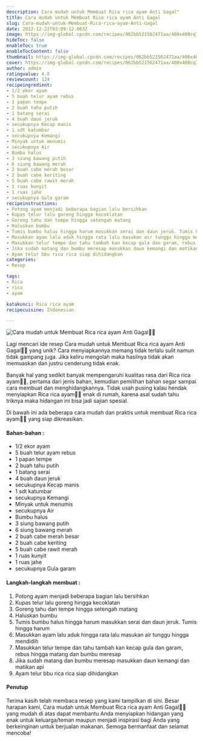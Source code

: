 ```yaml
---
description: Cara mudah untuk Membuat Rica rica ayam Anti Gagal"
title: Cara mudah untuk Membuat Rica rica ayam Anti Gagal
slug: Cara-mudah-untuk-Membuat-Rica-rica-ayam-Anti-Gagal
date: 2022-12-22T03:09:12.063Z
image: https://img-global.cpcdn.com/recipes/062bb521562471aa/400x400cq70/photo.jpg
hideToc: false
enableToc: true
enableTocContent: false
thumbnail: https://img-global.cpcdn.com/recipes/062bb521562471aa/400x400cq70/photo.jpg
cover: https://img-global.cpcdn.com/recipes/062bb521562471aa/400x400cq70/photo.jpg
author: admin
ratingvalue: 4.8
reviewcount: 124
recipeingredient:
- 1/2 ekor ayam
- 5 buah telur ayam rebus
- 1 papan tempe
- 2 buah tahu putih
- 1 batang serai
- 4 buah daun jeruk
- secukupnya Kecap manis
- 1 sdt katumbar
- secukupnya Kemangi
- Minyak untuk menumis
- secukupnya Air
- Bumbu halus
- 3 siung bawang putih
- 6 siung bawang merah
- 2 buah cabe merah besar
- 2 buah cabe keriting
- 5 buah cabe rawit merah
- 1 ruas kunyit
- 1 ruas jahe
- secukupnya Gula garam
recipeinstructions:
- Potong ayam menjadi beberapa bagian lalu bersihkan
- Kupas telur lalu goreng hingga kecoklatan
- Goreng tahu dan tempe hingga setengah matang
- Haluskan bumbu
- Tumis bumbu halus hingga harum masukkan serai dan daun jeruk. Tumis hingga harum
- Masukkan ayam lalu aduk hingga rata lalu masukan air tunggu hingga mendidih
- Masukkan telur tempe dan tahu tambah kan kecap gula dan garam, rebus hingga matang dan bumbu meresap
- Jika sudah matang dan bumbu meresap masukkan daun kemangi dan matikan api
- Ayam telur bbu rica rica siap dihidangkan
categories:
- Resep

tags:
- Rica
- rica
- ayam

katakunci: Rica rica ayam
recipecuisine: Indonesian

---
```


![Cara mudah untuk Membuat Rica rica ayam Anti Gagal👩‍🍳](https://img-global.cpcdn.com/recipes/062bb521562471aa/400x400cq70/photo.jpg)

Lagi mencari ide resep Cara mudah untuk Membuat Rica rica ayam Anti Gagal👩‍🍳 yang unik? Cara menyiapkannya memang tidak terlalu sulit namun tidak gampang juga. Jika keliru mengolah maka hasilnya tidak akan memuaskan dan justru cenderung tidak enak.

Banyak hal yang sedikit banyak mempengaruhi kualitas rasa dari Rica rica ayam👩‍🍳, pertama dari jenis bahan, kemudian pemilihan bahan segar sampai cara membuat dan menghidangkannya. Tidak usah pusing kalau hendak menyiapkan Rica rica ayam👩‍🍳 enak di rumah, karena asal sudah tahu triknya maka hidangan ini bisa jadi sajian spesial.

Di bawah ini ada beberapa cara mudah dan praktis untuk membuat Rica rica ayam👩‍🍳 yang siap dikreasikan.

<!--inarticleads1-->

#### Bahan-bahan :

- 1/2 ekor ayam
- 5 buah telur ayam rebus
- 1 papan tempe
- 2 buah tahu putih
- 1 batang serai
- 4 buah daun jeruk
- secukupnya Kecap manis
- 1 sdt katumbar
- secukupnya Kemangi
- Minyak untuk menumis
- secukupnya Air
- Bumbu halus
- 3 siung bawang putih
- 6 siung bawang merah
- 2 buah cabe merah besar
- 2 buah cabe keriting
- 5 buah cabe rawit merah
- 1 ruas kunyit
- 1 ruas jahe
- secukupnya Gula garam

<!--inarticleads2-->

#### Langkah-langkah membuat :

1. Potong ayam menjadi beberapa bagian lalu bersihkan
1. Kupas telur lalu goreng hingga kecoklatan
1. Goreng tahu dan tempe hingga setengah matang
1. Haluskan bumbu
1. Tumis bumbu halus hingga harum masukkan serai dan daun jeruk. Tumis hingga harum
1. Masukkan ayam lalu aduk hingga rata lalu masukan air tunggu hingga mendidih
1. Masukkan telur tempe dan tahu tambah kan kecap gula dan garam, rebus hingga matang dan bumbu meresap
1. Jika sudah matang dan bumbu meresap masukkan daun kemangi dan matikan api
1. Ayam telur bbu rica rica siap dihidangkan

#### Penutup

Terima kasih telah membaca resep yang kami tampilkan di sini. Besar harapan kami, Cara mudah untuk Membuat Rica rica ayam Anti Gagal👩‍🍳 yang mudah di atas dapat membantu Anda menyiapkan hidangan yang enak untuk keluarga/teman maupun menjadi inspirasi bagi Anda yang berkeinginan untuk berjualan makanan. Semoga bermanfaat dan selamat mencoba!